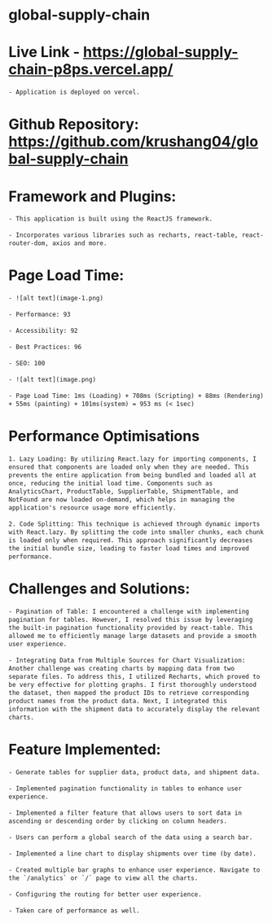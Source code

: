 # global-supply-chain

# Live Link - https://global-supply-chain-p8ps.vercel.app/

    - Application is deployed on vercel.

# Github Repository: https://github.com/krushang04/global-supply-chain

# Framework and Plugins:

    - This application is built using the ReactJS framework.

    - Incorporates various libraries such as recharts, react-table, react-router-dom, axios and more.

# Page Load Time:

    - ![alt text](image-1.png)

    - Performance: 93
    
    - Accessibility: 92

    - Best Practices: 96

    - SEO: 100

    - ![alt text](image.png)

    - Page Load Time: 1ms (Loading) + 708ms (Scripting) + 88ms (Rendering) + 55ms (painting) + 101ms(system) = 953 ms (< 1sec)

# Performance Optimisations

    1. Lazy Loading: By utilizing React.lazy for importing components, I ensured that components are loaded only when they are needed. This prevents the entire application from being bundled and loaded all at once, reducing the initial load time. Components such as AnalyticsChart, ProductTable, SupplierTable, ShipmentTable, and NotFound are now loaded on-demand, which helps in managing the application's resource usage more efficiently.

    2. Code Splitting: This technique is achieved through dynamic imports with React.lazy. By splitting the code into smaller chunks, each chunk is loaded only when required. This approach significantly decreases the initial bundle size, leading to faster load times and improved performance.

# Challenges and Solutions:

    - Pagination of Table: I encountered a challenge with implementing pagination for tables. However, I resolved this issue by leveraging the built-in pagination functionality provided by react-table. This allowed me to efficiently manage large datasets and provide a smooth user experience.

    - Integrating Data from Multiple Sources for Chart Visualization: Another challenge was creating charts by mapping data from two separate files. To address this, I utilized Recharts, which proved to be very effective for plotting graphs. I first thoroughly understood the dataset, then mapped the product IDs to retrieve corresponding product names from the product data. Next, I integrated this information with the shipment data to accurately display the relevant charts.


# Feature Implemented:

    - Generate tables for supplier data, product data, and shipment data.

    - Implemented pagination functionality in tables to enhance user experience.

    - Implemented a filter feature that allows users to sort data in ascending or descending order by clicking on column headers.

    - Users can perform a global search of the data using a search bar.

    - Implemented a line chart to display shipments over time (by date).

    - Created multiple bar graphs to enhance user experience. Navigate to the `/analytics` or `/` page to view all the charts.

    - Configuring the routing for better user experience.

    - Taken care of performance as well. 
